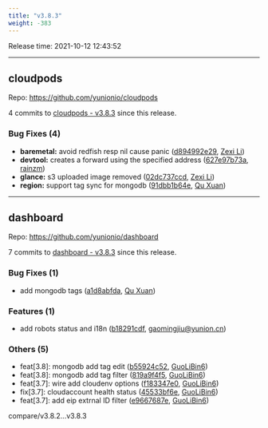 ```yaml
---
title: "v3.8.3"
weight: -383
---
```


Release time: 2021-10-12 12:43:52

---
## cloudpods

Repo: https://github.com/yunionio/cloudpods

4 commits to [cloudpods - v3.8.3] since this release.

### Bug Fixes (4)
- **baremetal:** avoid redfish resp nil cause panic ([d894992e29](https://github.com/yunionio/cloudpods/commit/d894992e29956071b948ccfe610a5cf9e188d237), [Zexi Li](mailto:zexi.li@icloud.com))
- **devtool:** creates a forward using the specified address ([627e97b73a](https://github.com/yunionio/cloudpods/commit/627e97b73ae2d0e051a298954d143adb9b30e3d5), [rainzm](mailto:mjoycarry@gmail.com))
- **glance:** s3 uploaded image removed ([02dc737ccd](https://github.com/yunionio/cloudpods/commit/02dc737ccd695015a0b6e5eb36cef02310e865dd), [Zexi Li](mailto:zexi.li@icloud.com))
- **region:** support tag sync for mongodb ([91dbb1b64e](https://github.com/yunionio/cloudpods/commit/91dbb1b64edc3d7cfdb090769a415336def9ba30), [Qu Xuan](mailto:quxuan@yunionyun.com))

[cloudpods - v3.8.3]: https://github.com/yunionio/cloudpods/compare/v3.8.2...v3.8.3
---
## dashboard

Repo: https://github.com/yunionio/dashboard

7 commits to [dashboard - v3.8.3] since this release.

### Bug Fixes (1)
- add mongodb tags ([a1d8abfda](https://github.com/yunionio/dashboard/commit/a1d8abfda7a4cf0e7ff2e13afc54c89e21b360af), [Qu Xuan](mailto:quxuan@yunionyun.com))

### Features (1)
- add robots status and i18n ([b18291cdf](https://github.com/yunionio/dashboard/commit/b18291cdf0d73ec46dd77554e198cabc53d6e68a), [gaomingjiu@yunion.cn](mailto:gaomingjiu@yunion.cn))

### Others (5)
- feat[3.8]: mongodb add tag edit ([b55924c52](https://github.com/yunionio/dashboard/commit/b55924c52e4a57c6ddc4f4165b41a2bbe4602541), [GuoLiBin6](mailto:782518577@qq.com))
- feat[3.8]: mongodb add tag filter ([819a9f4f5](https://github.com/yunionio/dashboard/commit/819a9f4f520f3da079e2b6346cbed084d5f1aa6c), [GuoLiBin6](mailto:782518577@qq.com))
- feat[3.7]: wire add cloudenv options ([f183347e0](https://github.com/yunionio/dashboard/commit/f183347e0b7b2b5ea76f1d74b8be1cdb4bb5c47f), [GuoLiBin6](mailto:782518577@qq.com))
- fix[3.7]: cloudaccount health status ([45533bf6e](https://github.com/yunionio/dashboard/commit/45533bf6eebd8b7e068ea7ed6d52a542e1d5b7ca), [GuoLiBin6](mailto:782518577@qq.com))
- feat[3.7]: add eip extrnal ID filter ([e9667687e](https://github.com/yunionio/dashboard/commit/e9667687e345d5715ea27571265052d6ba8b10ec), [GuoLiBin6](mailto:782518577@qq.com))

[dashboard - v3.8.3]: https://github.com/yunionio/dashboard/compare/v3.8.2...v3.8.3
compare/v3.8.2...v3.8.3
